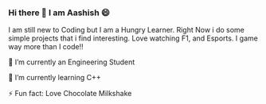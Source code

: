 ### Hi there 👋 I am Aashish 😄


I am still new to Coding but I am a Hungry Learner. Right Now i do some simple projects that i find interesting. Love watching F1, and Esports. I game way more than I code!!

🔭 I’m currently an Engineering Student

🌱 I’m currently learning C++

⚡ Fun fact: Love Chocolate Milkshake
